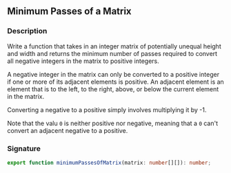 ## Minimum Passes of a Matrix

### Description

Write a function that takes in an integer matrix of potentially unequal height and width and returns the minimum number of passes required to convert all negative integers in the matrix to positive integers.

A negative integer in the matrix can only be converted to a positive integer if one or more of its adjacent elements is positive. An adjacent element is an element that is to the left, to the right, above, or below the current element in the matrix.

Converting a negative to a positive simply involves multiplying it by -1.

Note that the valu `0` is neither positive nor negative, meaning that a `0` can't convert an adjacent negative to a positive.

### Signature

```typescript
export function minimumPassesOfMatrix(matrix: number[][]): number;
```

